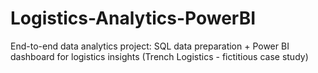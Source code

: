 # Logistics-Analytics-PowerBI
End-to-end data analytics project: SQL data preparation + Power BI dashboard for logistics insights (Trench Logistics - fictitious case study)
